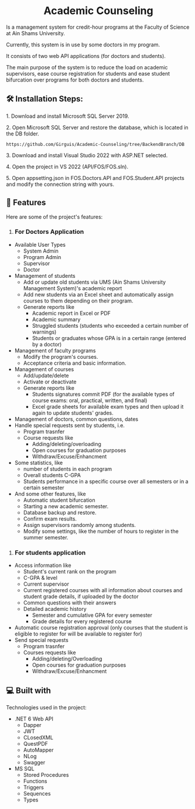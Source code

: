 <h1 align="center" id="title">Academic Counseling</h1>

<p id="description">
Is a management system for credit-hour programs at the Faculty of Science at Ain Shams University.</p> 
<p>Currently, this system is in use by some doctors in my program.</p>
<p>It consists of two web API applications (for doctors and students).</p>

<p>
The main purpose of the system is to reduce the load on academic supervisors, ease course registration for students and ease student bifurcation over programs for both doctors and students.</p>

  
<h2>🛠️ Installation Steps:</h2>

<p>1. Download and install Microsoft SQL Server 2019.</p>

<p>2. Open Microsoft SQL Server and restore the database, which is located in the DB folder.</p>

```
https://github.com/Girguis/Academic-Counseling/tree/BackendBranch/DB
```

<p>3. Download and install Visual Studio 2022 with ASP.NET selected.</p>

<p>4. Open the project in VS 2022 (API/FOS/FOS.sln).</p>

<p>5. Open appsetting.json in FOS.Doctors.API and FOS.Student.API projects and modify the connection string with yours.</p>

  <h2>🧐 Features</h2>

Here are some of the project's features:

1. <h3>For Doctors Application</h3>
*   Available User Types
    - System Admin
    - Program Admin
    - Supervisor
    - Doctor
*   Management of students
     - Add or update old students via UMS (Ain Shams University Management System)'s academic report
     - Add new students via an Excel sheet and automatically assign courses to them depending on their program.
    - Generate reports like
       - Academic report in Excel or PDF
       - Academic summary
       - Struggled students (students who exceeded a certain number of warnings)
       - Students or graduates whose GPA is in a certain range (entered by a doctor)
*   Management of faculty programs
     - Modify the program's courses.
     - Acceptance criteria and basic information.
*   Management of courses
     - Add/update/delete
     - Activate or deactivate
     - Generate reports like
        - Students signatures commit PDF (for the available types of course exams: oral, practical, written, and final)
        - Excel grade sheets for available exam types and then upload it again to update students' grades.
*    Management of doctors, common questions, dates
*    Handle special requests sent by students, i.e.
     - Program trasnfer 
     - Course requests like
        - Adding/deleting/overloading
        - Open courses for graduation purposes
        - Withdraw/Excuse/Enhancment
*   Some statistics, like
    - number of students in each program
    - Overall students C-GPA
    - Students performance in a specific course over all semesters or in a certain semester
*    And some other features, like
     - Automatic student bifurcation
     - Starting a new academic semester.
     - Database backup and restore.
     - Confirm exam results.
     - Assign supervisors randomly among students.
     - Modify some settings, like the number of hours to register in the summer semester.
1. <h3>For students application</h3>
* Access information like
   - Student's current rank on the program
   - C-GPA & level
   - Current supervisor
   - Current registered courses with all information about courses and student grade details, if uploaded by the doctor
   - Common questions with their answers
   - Detailed academic history 
     - Semester and cumulative GPA for every semester
     - Grade details for every registered course
* Automatic course registration approval (only courses that the student is eligible to register for will be available to register for)
* Send special requests 
   - Program trasnfer 
    - Courses requests like
        - Adding/deleting/Overloading
        - Open courses for graduation purposes
        - Withdraw/Excuse/Enhancment



<h2>💻 Built with</h2>

Technologies used in the project:

*   .NET 6 Web API
    - Dapper
    - JWT
    - CLosedXML
    - QuestPDF
    - AutoMapper
    - NLog
    - Swagger
*   MS SQL
    - Stored Procedures
    - Functions
    - Triggers
    - Sequences
    - Types
